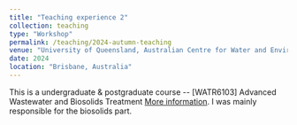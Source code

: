 ```yaml
---
title: "Teaching experience 2"
collection: teaching
type: "Workshop"
permalink: /teaching/2024-autumn-teaching
venue: "University of Queensland, Australian Centre for Water and Environmental Biotechnology"
date: 2024
location: "Brisbane, Australia"
---
```


This is a undergraduate & postgraduate course -- [WATR6103] Advanced Wastewater and Biosolids Treatment [More information](https://programs-courses.uq.edu.au/course.html?course_code=WATR6103). I was mainly responsible for the biosolids part.

